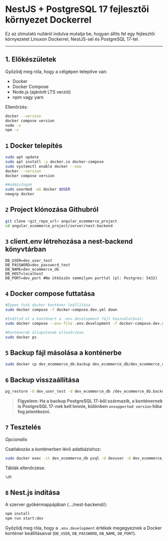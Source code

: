# NestJS + PostgreSQL 17 fejlesztői környezet Dockerrel

Ez az útmutató nulláról indulva mutatja be, hogyan állíts fel egy fejlesztői környezetet Linuxon Dockerrel, NestJS-sel és PostgreSQL 17-tel.

---

## 1. Előkészületek

Győződj meg róla, hogy a célgépen telepítve van:

- Docker
- Docker Compose
- Node.js (ajánlott LTS verzió)
- npm vagy yarn

Ellenőrzés:

```bash
docker --version
docker compose version
node -v
npm -v
```

## `1` Docker telepítés

```bash
sudo apt update
sudo apt install -y docker.io docker-compose
sudo systemctl enable docker --now
docker --version
docker compose version

##adminJogok 
sudo usermod -aG docker $USER
newgrp docker
```
## 

## `2` Project klónozása Githubról
```bash
git clone <git_repo_url> angular_ecommerce_project
cd angular_ecommerce_project/server/nest-backend
```

## `3` client.env létrehozása a nest-backend könyvtárban
```dotenv
DB_USER=dev_user_test
DB_PASSWORD=dev_password_test
DB_NAME=dev_ecommerce_db
DB_HOST=localhost
DB_PORT=dev_port #Ne ütközzön semmilyen porttal (pl: Postgres: 5432)
```

## `4` Docker compose futtatása
```bash
#Éppen futó docker konténer leállítása
sudo docker compose -f docker-compose.dev.yml down

#Indítsd el a konténert a .env.development fájl használatával:
sudo docker compose --env-file .env.development -f docker-compose.dev.yml up -d

#Konténerek állapotának ellenőrzése
sudo docker ps
```

## `5` Backup fájl másolása a konténerbe
```bash
sudo docker cp dev_ecommerce_db.backup dev_ecommerce_db/dev_ecommerce_db.backup
```

## `6` Backup visszaállítása
```bash
pg_restore -U dev_user_test -d dev_ecommerce_db /dev_ecommerce_db.backup
```
>**Figyelem: Ha a backup PostgreSQL 17-ből származik, a konténernek is PostgreSQL 17-nek kell lennie, különben `unsupported version` hiba fog jelentkezni.**


## `7`  Tesztelés
_Opcionális_

Csatlakozás a konténerben lévő adatbázishoz:
```bash
sudo docker exec -it dev_ecommerce_db psql -U devuser -d dev_ecommerce_db
```
Táblák ellenőrzése:
```bash
\dt
```

## `8` Nest.js indítása
A szerver gyökérmappájában (.../nest-backend/):
```bash
npm install
npm run start:dev
```

Győződj meg róla, hogy a `.env.development` értékek megegyeznek a Docker konténer beállításaival (`DB_USER`, `DB_PASSWORD`, `DB_NAME`, `DB_PORT`).
